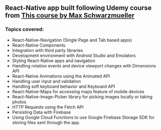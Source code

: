 ## React-Native app built following Udemy course from [This course by Max Schwarzmueller](https://www.udemy.com/react-native-the-practical-guide/)

### Topics covered:

- React-Native-Navigation (Single Page and Tab based apps)
- React-Native Components 
- Integration with third party libraries
- Development environment with Android Studio and Emulators
- Styling React-Native apps and navigation
- Handling rotation events and device viewport changes with Dimensions API
- React-Native Animations using the Animated API
- Handling user input and validation
- Handling soft keyboard behavior and Keyboard API
- React-Native-Maps for accessing maps feature of mobile devices
- React-Native-Image-Picker library for picking images locally or taking photos
- HTTP Requests using the Fetch API
- Persisting Data with Firebase
- Using Google Cloud Functions to use Google Firebase Storage SDK for storing files sent through the app. 